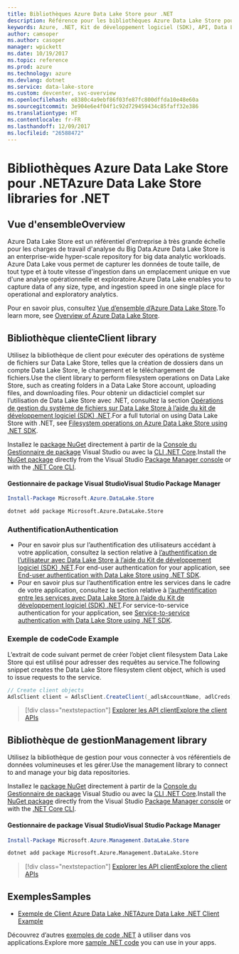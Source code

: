```yaml
---
title: Bibliothèques Azure Data Lake Store pour .NET
description: Référence pour les bibliothèques Azure Data Lake Store pour .NET
keywords: Azure, .NET, Kit de développement logiciel (SDK), API, Data Lake Store
author: camsoper
ms.author: casoper
manager: wpickett
ms.date: 10/19/2017
ms.topic: reference
ms.prod: azure
ms.technology: azure
ms.devlang: dotnet
ms.service: data-lake-store
ms.custom: devcenter, svc-overview
ms.openlocfilehash: e8380c4a9ebf86f03fe87fc800dffda10e48e60a
ms.sourcegitcommit: 3e904e6e4f04f1c92d729459434c85faff32e386
ms.translationtype: HT
ms.contentlocale: fr-FR
ms.lasthandoff: 12/09/2017
ms.locfileid: "26588472"
---
```

# <a name="azure-data-lake-store-libraries-for-net"></a><span data-ttu-id="9aeb8-104">Bibliothèques Azure Data Lake Store pour .NET</span><span class="sxs-lookup"><span data-stu-id="9aeb8-104">Azure Data Lake Store libraries for .NET</span></span>

## <a name="overview"></a><span data-ttu-id="9aeb8-105">Vue d'ensemble</span><span class="sxs-lookup"><span data-stu-id="9aeb8-105">Overview</span></span>

<span data-ttu-id="9aeb8-106">Azure Data Lake Store est un référentiel d'entreprise à très grande échelle pour les charges de travail d'analyse du Big Data.</span><span class="sxs-lookup"><span data-stu-id="9aeb8-106">Azure Data Lake Store is an enterprise-wide hyper-scale repository for big data analytic workloads.</span></span> <span data-ttu-id="9aeb8-107">Azure Data Lake vous permet de capturer les données de toute taille, de tout type et à toute vitesse d'ingestion dans un emplacement unique en vue d'une analyse opérationnelle et exploratoire.</span><span class="sxs-lookup"><span data-stu-id="9aeb8-107">Azure Data Lake enables you to capture data of any size, type, and ingestion speed in one single place for operational and exploratory analytics.</span></span>

<span data-ttu-id="9aeb8-108">Pour en savoir plus, consultez [Vue d’ensemble d’Azure Data Lake Store](/azure/data-lake-store/data-lake-store-overview).</span><span class="sxs-lookup"><span data-stu-id="9aeb8-108">To learn more, see [Overview of Azure Data Lake Store](/azure/data-lake-store/data-lake-store-overview).</span></span>

## <a name="client-library"></a><span data-ttu-id="9aeb8-109">Bibliothèque cliente</span><span class="sxs-lookup"><span data-stu-id="9aeb8-109">Client library</span></span>

<span data-ttu-id="9aeb8-110">Utilisez la bibliothèque de client pour exécuter des opérations de système de fichiers sur Data Lake Store, telles que la création de dossiers dans un compte Data Lake Store, le chargement et le téléchargement de fichiers.</span><span class="sxs-lookup"><span data-stu-id="9aeb8-110">Use the client library to perform filesystem operations on Data Lake Store, such as creating folders in a Data Lake Store account, uploading files, and downloading files.</span></span>  <span data-ttu-id="9aeb8-111">Pour obtenir un didacticiel complet sur l’utilisation de Data Lake Store avec .NET, consultez la section [Opérations de gestion du système de fichiers sur Data Lake Store à l’aide du kit de développement logiciel (SDK) .NET](/azure/data-lake-store/data-lake-store-data-operations-net-sdk).</span><span class="sxs-lookup"><span data-stu-id="9aeb8-111">For a full tutorial on using Data Lake Store with .NET, see [Filesystem operations on Azure Data Lake Store using .NET SDK](/azure/data-lake-store/data-lake-store-data-operations-net-sdk).</span></span>

<span data-ttu-id="9aeb8-112">Installez le [package NuGet](https://www.nuget.org/packages/Microsoft.Azure.Management.DataLake.Store) directement à partir de la [Console du Gestionnaire de package][PackageManager] Visual Studio ou avec la [CLI .NET Core][DotNetCLI].</span><span class="sxs-lookup"><span data-stu-id="9aeb8-112">Install the [NuGet package](https://www.nuget.org/packages/Microsoft.Azure.Management.DataLake.Store) directly from the Visual Studio [Package Manager console][PackageManager] or with the [.NET Core CLI][DotNetCLI].</span></span>

#### <a name="visual-studio-package-manager"></a><span data-ttu-id="9aeb8-113">Gestionnaire de package Visual Studio</span><span class="sxs-lookup"><span data-stu-id="9aeb8-113">Visual Studio Package Manager</span></span>

```powershell
Install-Package Microsoft.Azure.DataLake.Store
```

```bash
dotnet add package Microsoft.Azure.DataLake.Store
```
### <a name="authentication"></a><span data-ttu-id="9aeb8-114">Authentification</span><span class="sxs-lookup"><span data-stu-id="9aeb8-114">Authentication</span></span>

* <span data-ttu-id="9aeb8-115">Pour en savoir plus sur l’authentification des utilisateurs accédant à votre application, consultez la section relative à [l’authentification de l’utilisateur avec Data Lake Store à l’aide du Kit de développement logiciel (SDK) .NET](/azure/data-lake-store/data-lake-store-end-user-authenticate-net-sdk).</span><span class="sxs-lookup"><span data-stu-id="9aeb8-115">For end-user authentication for your application, see [End-user authentication with Data Lake Store using .NET SDK](/azure/data-lake-store/data-lake-store-end-user-authenticate-net-sdk).</span></span>
* <span data-ttu-id="9aeb8-116">Pour en savoir plus sur l’authentification entre les services dans le cadre de votre application, consultez la section relative à [l’authentification entre les services avec Data Lake Store à l’aide du Kit de développement logiciel (SDK) .NET](/azure/data-lake-store/data-lake-store-service-to-service-authenticate-net-sdk).</span><span class="sxs-lookup"><span data-stu-id="9aeb8-116">For service-to-service authentication for your application, see [Service-to-service authentication with Data Lake Store using .NET SDK](/azure/data-lake-store/data-lake-store-service-to-service-authenticate-net-sdk).</span></span>

### <a name="code-example"></a><span data-ttu-id="9aeb8-117">Exemple de code</span><span class="sxs-lookup"><span data-stu-id="9aeb8-117">Code Example</span></span>

<span data-ttu-id="9aeb8-118">L’extrait de code suivant permet de créer l’objet client filesystem Data Lake Store qui est utilisé pour adresser des requêtes au service.</span><span class="sxs-lookup"><span data-stu-id="9aeb8-118">The following snippet creates the Data Lake Store filesystem client object, which is used to issue requests to the service.</span></span>

```csharp
// Create client objects
AdlsClient client = AdlsClient.CreateClient(_adlsAccountName, adlCreds);
```

> [!div class="nextstepaction"]
> [<span data-ttu-id="9aeb8-119">Explorer les API client</span><span class="sxs-lookup"><span data-stu-id="9aeb8-119">Explore the client APIs</span></span>](/dotnet/api/overview/azure/datalakestore/client)


## <a name="management-library"></a><span data-ttu-id="9aeb8-120">Bibliothèque de gestion</span><span class="sxs-lookup"><span data-stu-id="9aeb8-120">Management library</span></span>

<span data-ttu-id="9aeb8-121">Utilisez la bibliothèque de gestion pour vous connecter à vos référentiels de données volumineuses et les gérer.</span><span class="sxs-lookup"><span data-stu-id="9aeb8-121">Use the management library to connect to and manage your big data repositories.</span></span>

<span data-ttu-id="9aeb8-122">Installez le [package NuGet](https://www.nuget.org/packages/Microsoft.Azure.Management.DataLake.Store) directement à partir de la [Console du Gestionnaire de package][PackageManager] Visual Studio ou avec la [CLI .NET Core][DotNetCLI].</span><span class="sxs-lookup"><span data-stu-id="9aeb8-122">Install the [NuGet package](https://www.nuget.org/packages/Microsoft.Azure.Management.DataLake.Store) directly from the Visual Studio [Package Manager console][PackageManager] or with the [.NET Core CLI][DotNetCLI].</span></span>

#### <a name="visual-studio-package-manager"></a><span data-ttu-id="9aeb8-123">Gestionnaire de package Visual Studio</span><span class="sxs-lookup"><span data-stu-id="9aeb8-123">Visual Studio Package Manager</span></span>

```powershell
Install-Package Microsoft.Azure.Management.DataLake.Store
```

```bash
dotnet add package Microsoft.Azure.Management.DataLake.Store
```

> [!div class="nextstepaction"]
> [<span data-ttu-id="9aeb8-124">Explorer les API client</span><span class="sxs-lookup"><span data-stu-id="9aeb8-124">Explore the client APIs</span></span>](/dotnet/api/overview/azure/datalakestore/management)


## <a name="samples"></a><span data-ttu-id="9aeb8-125">Exemples</span><span class="sxs-lookup"><span data-stu-id="9aeb8-125">Samples</span></span>

* [<span data-ttu-id="9aeb8-126">Exemple de Client Azure Data Lake .NET</span><span class="sxs-lookup"><span data-stu-id="9aeb8-126">Azure Data Lake .NET Client Example</span></span>](https://azure.microsoft.com/en-us/resources/samples/data-lake-dotnet-client/)

<span data-ttu-id="9aeb8-127">Découvrez d’autres [exemples de code .NET](https://azure.microsoft.com/resources/samples/?platform=dotnet) à utiliser dans vos applications.</span><span class="sxs-lookup"><span data-stu-id="9aeb8-127">Explore more [sample .NET code](https://azure.microsoft.com/resources/samples/?platform=dotnet) you can use in your apps.</span></span>

[PackageManager]: https://docs.microsoft.com/nuget/tools/package-manager-console
[DotNetCLI]: https://docs.microsoft.com/dotnet/core/tools/dotnet-add-package
